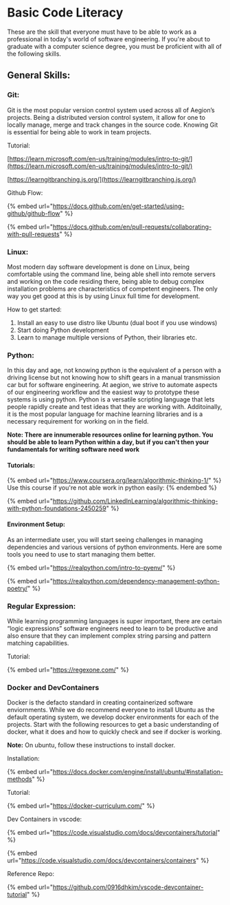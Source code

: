 # Basic Code Literacy

These are the skill that everyone must have to be able to work as a professional in today's world of software engineering. If you're about to graduate with a computer science degree, you must be proficient with all of the following skills.

## General Skills:

### Git:

Git is the most popular version control system used across all of Aegion’s projects. Being a distributed version control system, it allow for one to locally manage, merge and track changes in the source code. Knowing Git is essential for being able to work in team projects.

Tutorial:

[https://learn.microsoft.com/en-us/training/modules/intro-to-git/](https://learn.microsoft.com/en-us/training/modules/intro-to-git/)

[https://learngitbranching.js.org/](https://learngitbranching.js.org/)

Github Flow:

{% embed url="https://docs.github.com/en/get-started/using-github/github-flow" %}

{% embed url="https://docs.github.com/en/pull-requests/collaborating-with-pull-requests" %}

### Linux:

Most modern day software development is done on Linux, being comfortable using the command line, being able shell into remote servers and working on the code residing there, being able to debug complex installation problems are characteristics of competent engineers. The only way you get good at this is by using Linux full time for development.

How to get started:

1. Install an easy to use distro like Ubuntu (dual boot if you use windows)
2. Start doing Python development
3. Learn to manage multiple versions of Python, their libraries etc.

### Python:

In this day and age, not knowing python is the equivalent of a person with a driving license but not knowing how to shift gears in a manual transmission car but for software engineering. At aegion, we strive to automate aspects of our engineering workflow and the easiest way to prototype these systems is using python. Python is a versatile scripting language that lets people rapidly create and test ideas that they are working with. Additoinally, it is the most popular language for machine learning libraries and is a necessary requirement for working on in the field.

**Note: There are innumerable resources online for learning python. You should be able to learn Python within a day, but if you can't then your fundamentals for writing software need work**

#### Tutorials:

{% embed url="https://www.coursera.org/learn/algorithmic-thinking-1/" %}
Use this course if you're not able work in python easily:
{% endembed %}

{% embed url="https://github.com/LinkedInLearning/algorithmic-thinking-with-python-foundations-2450259" %}

#### Environment Setup:

As an intermediate user, you will start seeing challenges in managing dependencies and various versions of python environments. Here are some tools you need to use to start managing them better.

{% embed url="https://realpython.com/intro-to-pyenv/" %}

{% embed url="https://realpython.com/dependency-management-python-poetry/" %}

### Regular Expression:

While learning programming languages is super important, there are certain “logic expressions” software engineers need to learn to be productive and also ensure that they can implement complex string parsing and pattern matching capabilities.

Tutorial:

{% embed url="https://regexone.com/" %}

### Docker and DevContainers

Docker is the defacto standard in creating containerized software enviornments. While we do recommend everyone to install Ubuntu as the default operating system, we develop docker environments for each of the projects. Start with the following resources to get a basic understanding of docker, what it does and how to quickly check and see if docker is working.

**Note:** On ubuntu, follow these instructions to install docker.

Installation:&#x20;

{% embed url="https://docs.docker.com/engine/install/ubuntu/#installation-methods" %}

Tutorial:&#x20;

{% embed url="https://docker-curriculum.com/" %}

Dev Containers in vscode:

{% embed url="https://code.visualstudio.com/docs/devcontainers/tutorial" %}

{% embed url="https://code.visualstudio.com/docs/devcontainers/containers" %}

&#x20;Reference Repo:

{% embed url="https://github.com/0916dhkim/vscode-devcontainer-tutorial" %}

